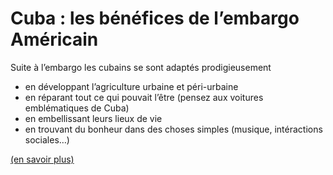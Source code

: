# Cuba : les bénéfices de l’embargo Américain

Suite à l’embargo les cubains se sont adaptés prodigieusement

- en développant l’agriculture urbaine et péri-urbaine
- en réparant tout ce qui pouvait l’être (pensez aux voitures emblématiques de Cuba)
- en embellissant leurs lieux de vie
- en trouvant du bonheur dans des choses simples (musique, intéractions sociales…)

<a href="http://erapostpetrole.canalblog.com/archives/2012/05/24/24331307.html" class="source">(en savoir plus)</a>
